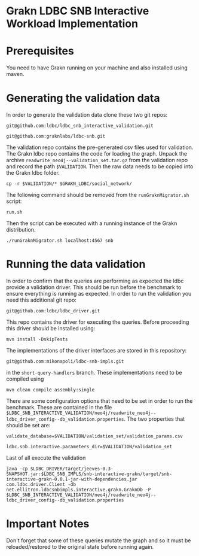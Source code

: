 Grakn LDBC SNB Interactive Workload Implementation
==================================================

# Prerequisites

You need to have Grakn running on your machine and also installed using maven.

# Generating the validation data

In order to generate the validation data clone these two git repos:

`git@github.com:ldbc/ldbc_snb_interactive_validation.git`

`git@github.com:graknlabs/ldbc-snb.git`

The validation repo contains the pre-generated csv files used for validation.
The Grakn ldbc repo contains the code for loading the graph.
Unpack the archive `readwrite_neo4j--validation_set.tar.gz` from the validation repo and record the path `$VALIDATION`.
Then the raw data needs to be copied into the Grakn ldbc folder.

`cp -r $VALIDATION/* $GRAKN_LDBC/social_network/`

The following command should be removed from the `runGraknMigrator.sh` script:

`run.sh`

Then the script can be executed with a running instance of the Grakn distribution.

`./runGraknMigrator.sh localhost:4567 snb`

# Running the data validation

In order to confirm that the queries are performing as expected the ldbc provide a validation driver.
This should be run before the benchmark to ensure everything is running as expected.
In order to run the validation you need this additional git repo:

`git@github.com:ldbc/ldbc_driver.git`

This repo contains the driver for executing the queries. Before proceeding this driver should be installed using:

`mvn install -DskipTests`

The implementations of the driver interfaces are stored in this repository:

`git@github.com:mikonapoli/ldbc-snb-impls.git`

in the `short-query-handlers` branch.
These implementations need to be compiled using

`mvn clean compile assembly:single`

There are some configuration options that need to be set in order to run the benchmark.
These are contained in the file `$LDBC_SNB_INTERACTIVE_VALIDATION/neo4j/readwrite_neo4j--ldbc_driver_config--db_validation.properties`.
The two properties that should be set are:

`validate_database=$VALIDATION/validation_set/validation_params.csv`

`ldbc.snb.interactive.parameters_dir=$VALIDATION/validation_set`

Last of all execute the validation

`java -cp $LDBC_DRIVER/target/jeeves-0.3-SNAPSHOT.jar:$LDBC_SNB_IMPLS/snb-interactive-grakn/target/snb-interactive-grakn-0.0.1-jar-with-dependencies.jar com.ldbc.driver.Client -db net.ellitron.ldbcsnbimpls.interactive.grakn.GraknDb -P $LDBC_SNB_INTERACTIVE_VALIDATION/neo4j/readwrite_neo4j--ldbc_driver_config--db_validation.properties`

# Important Notes

Don't forget that some of these queries mutate the graph and so it must be reloaded/restored to the original state before running again.